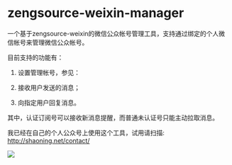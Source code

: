 zengsource-weixin-manager
=========================

一个基于zengsource-weixin的微信公众帐号管理工具，支持通过绑定的个人微信帐号来管理微信公众帐号。

目前支持的功能有：

1. 设置管理帐号，参见：

2. 接收用户发送的消息；

3. 向指定用户回复消息。

其中，认证订阅号可以接收新消息提醒，而普通未认证号只能主动拉取消息。

我已经在自己的个人公众号上使用这个工具，试用请扫描: http://shaoning.net/contact/

<img src="http://shaoning.net/wp/wp-content/uploads/2013/05/zengshaoningwx.jpg" />